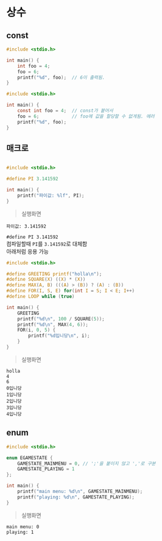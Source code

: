 # 상수

## const

```c
#include <stdio.h>

int main() {
    int foo = 4;
    foo = 6;
    printf("%d", foo);  // 6이 출력됨.
}
```
```c
#include <stdio.h>

int main() {
    const int foo = 4;  // const가 붙어서
    foo = 6;            // foo에 값을 할당할 수 없게됨. 에러
    printf("%d", foo);
}
```

## 매크로

```c

#include <stdio.h>

#define PI 3.141592

int main() {
    printf("파이값: %lf", PI);
}
```

> 실행화면

```
파이값: 3.141592
```

`#define PI 3.141592`  
컴파일할때 `PI`를 `3.141592`로 대체함  
아래처럼 응용 가능

```c
#include <stdio.h>

#define GREETING printf("holla\n");
#define SQUARE(X) ((X) * (X))
#define MAX(A, B) (((A) > (B)) ? (A) : (B))
#define FOR(I, S, E) for(int I = S; I < E; I++)
#define LOOP while (true)

int main() {
    GREETING
    printf("%d\n", 100 / SQUARE(5));
    printf("%d\n", MAX(4, 6));
    FOR(i, 0, 5) {
        printf("%d입니당\n", i);
    }
}
```

> 실행화면
```
holla
4
6
0입니당
1입니당
2입니당
3입니당
4입니당
```



## enum

```c
#include <stdio.h>

enum EGAMESTATE {
    GAMESTATE_MAINMENU = 0, // ';'을 붙이지 않고 ','로 구분
    GAMESTATE_PLAYING = 1
};

int main() {
    printf("main menu: %d\n", GAMESTATE_MAINMENU);
    printf("playing: %d\n", GAMESTATE_PLAYING);
}
```

> 실행화면
```
main menu: 0
playing: 1
```